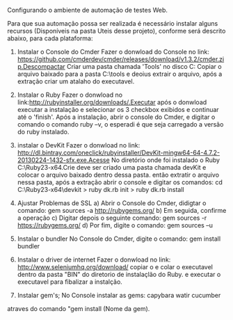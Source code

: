 Configurando o ambiente de automação de testes Web.

Para que sua automação possa ser realizada é necessário instalar alguns recursos (Disponíveis na pasta Uteis desse projeto), conforme será descrito abaixo, para cada plataforma:

1. Instalar o Console do Cmder
Fazer o donwload do Console no link: https://github.com/cmderdev/cmder/releases/download/v1.3.2/cmder.zip.Descompactar 
Criar uma pasta chamada 'Tools' no disco C:
Copiar o arquivo baixado para a pasta C:\tools e deoius extrair o arquivo, após a extração criar um atalaho do executavel. 

2. Instalar o Ruby
Fazer o donwload no link:http://rubyinstaller.org/downloads/.Executar após o donwload executar a instalação e selecionar os 3 checkbox exibidos e continuar até o 'finish'. Após a instalação, abrir o console do Cmder, e digitar o comando o comando ruby –v, o esperadi é que seja carregado a versão do ruby instalado. 

3. instalar o DevKit
Fazer o donwload no link: http://dl.bintray.com/oneclick/rubyinstaller/DevKit-mingw64-64-4.7.2-20130224-1432-sfx.exe.Acesse No diretório onde foi instalado o Ruby C:\Ruby23-x64.Crie deve ser criado uma pasta chamada devKit e colocar  o arquivo baixado dentro dessa pasta. então extratir o arquivo nessa pasta, após a extração abrir o console e digitar os comandos: cd C:\Ruby23-x64\devkit > ruby dk.rb init > ruby dk.rb install

4. Ajustar Problemas de SSL
a) Abrir o Console do Cmder, didigtar  o comando: gem sources -a http://rubygems.org/
b) Em seguida, confirme a operação
c) Digitar depois o seguinte comando: gem sources -r https://rubygems.org/
d) Por fim, digite o comando: gem sources –u

5. Instalar o bundler
No Console do Cmder, digite o comando:  gem install bundler

6. Instalar o driver de internet
Fazer o donwload no link: http://www.seleniumhq.org/download/ copiar o e colar o executavel dentro da pasta "BIN" do diretorio de instalaçlão do Ruby. e executar o executavel para fibalizar a instalção. 

7. Instalar gem's;
No Console instalar as gems:
capybara
watir
cucumber

atraves do comando "gem install (Nome da gem).

